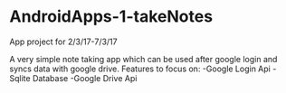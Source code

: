 # AndroidApps-1-takeNotes
App project for 2/3/17-7/3/17


A very simple note taking app which can be used after google login and syncs data with google drive.
Features to focus on:
-Google Login Api
-Sqlite Database
-Google Drive Api
